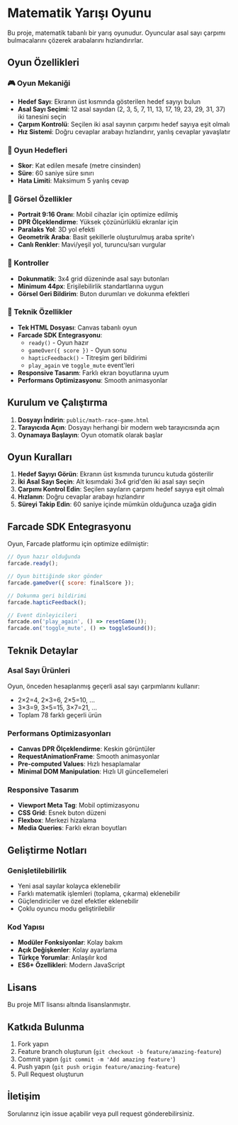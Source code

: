 # Matematik Yarışı Oyunu

Bu proje, matematik tabanlı bir yarış oyunudur. Oyuncular asal sayı çarpımı bulmacalarını çözerek arabalarını hızlandırırlar.

## Oyun Özellikleri

### 🎮 Oyun Mekaniği
- **Hedef Sayı**: Ekranın üst kısmında gösterilen hedef sayıyı bulun
- **Asal Sayı Seçimi**: 12 asal sayıdan (2, 3, 5, 7, 11, 13, 17, 19, 23, 29, 31, 37) iki tanesini seçin
- **Çarpım Kontrolü**: Seçilen iki asal sayının çarpımı hedef sayıya eşit olmalı
- **Hız Sistemi**: Doğru cevaplar arabayı hızlandırır, yanlış cevaplar yavaşlatır

### 🎯 Oyun Hedefleri
- **Skor**: Kat edilen mesafe (metre cinsinden)
- **Süre**: 60 saniye süre sınırı
- **Hata Limiti**: Maksimum 5 yanlış cevap

### 🎨 Görsel Özellikler
- **Portrait 9:16 Oranı**: Mobil cihazlar için optimize edilmiş
- **DPR Ölçeklendirme**: Yüksek çözünürlüklü ekranlar için
- **Paralaks Yol**: 3D yol efekti
- **Geometrik Araba**: Basit şekillerle oluşturulmuş araba sprite'ı
- **Canlı Renkler**: Mavi/yeşil yol, turuncu/sarı vurgular

### 📱 Kontroller
- **Dokunmatik**: 3x4 grid düzeninde asal sayı butonları
- **Minimum 44px**: Erişilebilirlik standartlarına uygun
- **Görsel Geri Bildirim**: Buton durumları ve dokunma efektleri

### 🔧 Teknik Özellikler
- **Tek HTML Dosyası**: Canvas tabanlı oyun
- **Farcade SDK Entegrasyonu**: 
  - `ready()` - Oyun hazır
  - `gameOver({ score })` - Oyun sonu
  - `hapticFeedback()` - Titreşim geri bildirimi
  - `play_again` ve `toggle_mute` event'leri
- **Responsive Tasarım**: Farklı ekran boyutlarına uyum
- **Performans Optimizasyonu**: Smooth animasyonlar

## Kurulum ve Çalıştırma

1. **Dosyayı İndirin**: `public/math-race-game.html`
2. **Tarayıcıda Açın**: Dosyayı herhangi bir modern web tarayıcısında açın
3. **Oynamaya Başlayın**: Oyun otomatik olarak başlar

## Oyun Kuralları

1. **Hedef Sayıyı Görün**: Ekranın üst kısmında turuncu kutuda gösterilir
2. **İki Asal Sayı Seçin**: Alt kısımdaki 3x4 grid'den iki asal sayı seçin
3. **Çarpımı Kontrol Edin**: Seçilen sayıların çarpımı hedef sayıya eşit olmalı
4. **Hızlanın**: Doğru cevaplar arabayı hızlandırır
5. **Süreyi Takip Edin**: 60 saniye içinde mümkün olduğunca uzağa gidin

## Farcade SDK Entegrasyonu

Oyun, Farcade platformu için optimize edilmiştir:

```javascript
// Oyun hazır olduğunda
farcade.ready();

// Oyun bittiğinde skor gönder
farcade.gameOver({ score: finalScore });

// Dokunma geri bildirimi
farcade.hapticFeedback();

// Event dinleyicileri
farcade.on('play_again', () => resetGame());
farcade.on('toggle_mute', () => toggleSound());
```

## Teknik Detaylar

### Asal Sayı Ürünleri
Oyun, önceden hesaplanmış geçerli asal sayı çarpımlarını kullanır:
- 2×2=4, 2×3=6, 2×5=10, ...
- 3×3=9, 3×5=15, 3×7=21, ...
- Toplam 78 farklı geçerli ürün

### Performans Optimizasyonları
- **Canvas DPR Ölçeklendirme**: Keskin görüntüler
- **RequestAnimationFrame**: Smooth animasyonlar
- **Pre-computed Values**: Hızlı hesaplamalar
- **Minimal DOM Manipulation**: Hızlı UI güncellemeleri

### Responsive Tasarım
- **Viewport Meta Tag**: Mobil optimizasyonu
- **CSS Grid**: Esnek buton düzeni
- **Flexbox**: Merkezi hizalama
- **Media Queries**: Farklı ekran boyutları

## Geliştirme Notları

### Genişletilebilirlik
- Yeni asal sayılar kolayca eklenebilir
- Farklı matematik işlemleri (toplama, çıkarma) eklenebilir
- Güçlendiriciler ve özel efektler eklenebilir
- Çoklu oyuncu modu geliştirilebilir

### Kod Yapısı
- **Modüler Fonksiyonlar**: Kolay bakım
- **Açık Değişkenler**: Kolay ayarlama
- **Türkçe Yorumlar**: Anlaşılır kod
- **ES6+ Özellikleri**: Modern JavaScript

## Lisans

Bu proje MIT lisansı altında lisanslanmıştır.

## Katkıda Bulunma

1. Fork yapın
2. Feature branch oluşturun (`git checkout -b feature/amazing-feature`)
3. Commit yapın (`git commit -m 'Add amazing feature'`)
4. Push yapın (`git push origin feature/amazing-feature`)
5. Pull Request oluşturun

## İletişim

Sorularınız için issue açabilir veya pull request gönderebilirsiniz.
